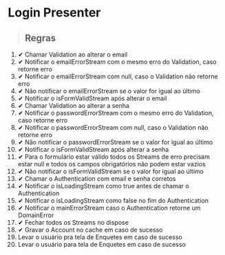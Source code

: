 # Login Presenter

> ## Regras
1. ✔ Chamar Validation ao alterar o email
2. ✔ Notificar o emailErrorStream com o mesmo erro do Validation, caso retorne erro
3. ✔ Notificar o emailErrorStream com null, caso o Validation não retorne erro
4. ✔ Não notificar o emailErrorStream se o valor for igual ao último
5. ✔ Notificar o isFormValidStream após alterar o email
6. ✔ Chamar Validation ao alterar a senha
7. ✔ Notificar o passwordErrorStream com o mesmo erro do Validation, caso retorne erro
8. ✔ Notificar o passwordErrorStream com null, caso o Validation não retorne erro
9. ✔ Não notificar o passwordErrorStream se o valor for igual ao último
10. ✔ Notificar o isFormValidStream após alterar a senha
11. ✔ Para o formulário estar válido todos os Streams de erro precisam estar null e todos os campos obrigatórios não podem estar vazios
12. ✔ Não notificar o isFormValidStream se o valor for igual ao último
13. ✔ Chamar o Authentication com email e senha corretos
14. ✔ Notificar o isLoadingStream como true antes de chamar o Authentication
15. ✔ Notificar o isLoadingStream como false no fim do Authentication
16. ✔ Notificar o mainErrorStream caso o Authentication retorne um DomainError
17. ✔ Fechar todos os Streams no dispose
18. ✔ Gravar o Account no cache em caso de sucesso
19. Levar o usuário pra tela de Enquetes em caso de sucesso
20. Levar o usuário para tela de Enquetes em caso de sucesso